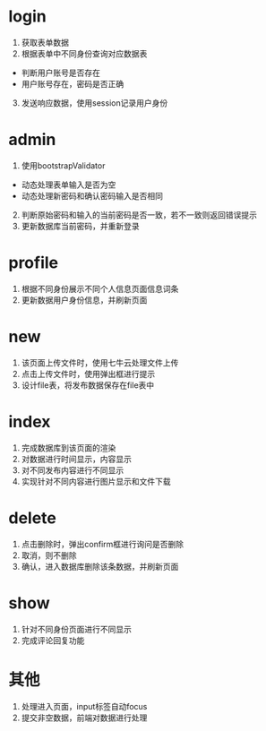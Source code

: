 # login
1. 获取表单数据
2. 根据表单中不同身份查询对应数据表
  - 判断用户账号是否存在
  - 用户账号存在，密码是否正确
3. 发送响应数据，使用session记录用户身份

# admin
1. 使用bootstrapValidator
  - 动态处理表单输入是否为空
  - 动态处理新密码和确认密码输入是否相同
2. 判断原始密码和输入的当前密码是否一致，若不一致则返回错误提示
3. 更新数据库当前密码，并重新登录

# profile
1. 根据不同身份展示不同个人信息页面信息词条
2. 更新数据用户身份信息，并刷新页面

# new
1. 该页面上传文件时，使用七牛云处理文件上传
2. 点击上传文件时，使用弹出框进行提示
3. 设计file表，将发布数据保存在file表中

# index
1. 完成数据库到该页面的渲染
2. 对数据进行时间显示，内容显示
3. 对不同发布内容进行不同显示
4. 实现针对不同内容进行图片显示和文件下载

# delete
1. 点击删除时，弹出confirm框进行询问是否删除
2. 取消，则不删除
3. 确认，进入数据库删除该条数据，并刷新页面

# show
1. 针对不同身份页面进行不同显示
2. 完成评论回复功能

# 其他
1. 处理进入页面，input标签自动focus
2. 提交非空数据，前端对数据进行处理